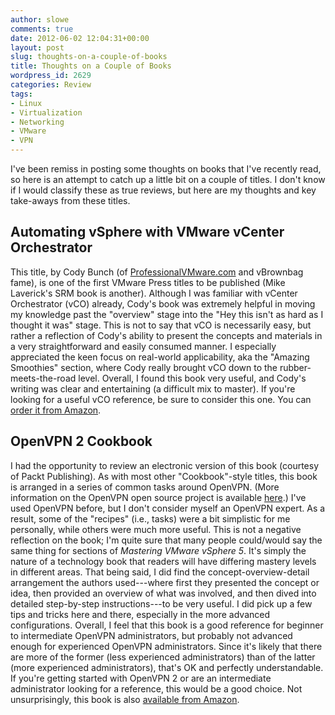 ```yaml
---
author: slowe
comments: true
date: 2012-06-02 12:04:31+00:00
layout: post
slug: thoughts-on-a-couple-of-books
title: Thoughts on a Couple of Books
wordpress_id: 2629
categories: Review
tags:
- Linux
- Virtualization
- Networking
- VMware
- VPN
---
```


I've been remiss in posting some thoughts on books that I've recently read, so here is an attempt to catch up a little bit on a couple of titles. I don't know if I would classify these as true reviews, but here are my thoughts and key take-aways from these titles.

## Automating vSphere with VMware vCenter Orchestrator

This title, by Cody Bunch (of [ProfessionalVMware.com](http://professionalvmware.com/) and vBrownbag fame), is one of the first VMware Press titles to be published (Mike Laverick's SRM book is another). Although I was familiar with vCenter Orchestrator (vCO) already, Cody's book was extremely helpful in moving my knowledge past the "overview" stage into the "Hey this isn't as hard as I thought it was" stage. This is not to say that vCO is necessarily easy, but rather a reflection of Cody's ability to present the concepts and materials in a very straightforward and easily consumed manner. I especially appreciated the keen focus on real-world applicability, aka the "Amazing Smoothies" section, where Cody really brought vCO down to the rubber-meets-the-road level. Overall, I found this book very useful, and Cody's writing was clear and entertaining (a difficult mix to master). If you're looking for a useful vCO reference, be sure to consider this one. You can [order it from Amazon](http://www.amazon.com/Automating-vSphere-vCenter-Orchestrator-Technology/dp/0321799917/ref=sr_1_1?ie=UTF8&qid=1338646131&sr=8-1).

## OpenVPN 2 Cookbook

I had the opportunity to review an electronic version of this book (courtesy of Packt Publishing). As with most other "Cookbook"-style titles, this book is arranged in a series of common tasks around OpenVPN. (More information on the OpenVPN open source project is available [here](http://openvpn.net/index.php/open-source.html).) I've used OpenVPN before, but I don't consider myself an OpenVPN expert. As a result, some of the "recipes" (i.e., tasks) were a bit simplistic for me personally, while others were much more useful. This is not a negative reflection on the book; I'm quite sure that many people could/would say the same thing for sections of _Mastering VMware vSphere 5_. It's simply the nature of a technology book that readers will have differing mastery levels in different areas. That being said, I did find the concept-overview-detail arrangement the authors used---where first they presented the concept or idea, then provided an overview of what was involved, and then dived into detailed step-by-step instructions---to be very useful. I did pick up a few tips and tricks here and there, especially in the more advanced configurations. Overall, I feel that this book is a good reference for beginner to intermediate OpenVPN administrators, but probably not advanced enough for experienced OpenVPN administrators. Since it's likely that there are more of the former (less experienced administrators) than of the latter (more experienced administrators), that's OK and perfectly understandable. If you're getting started with OpenVPN 2 or are an intermediate administrator looking for a reference, this would be a good choice. Not unsurprisingly, this book is also [available from Amazon](http://www.amazon.com/OpenVPN-Cookbook-Jan-Just-Keijser/dp/1849510105/ref=sr_1_1?ie=UTF8&qid=1338646807&sr=8-1).
